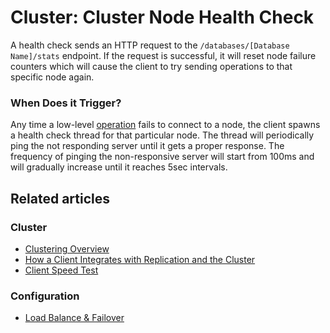 # Cluster: Cluster Node Health Check

A health check sends an HTTP request to the `/databases/[Database Name]/stats` endpoint. 
If the request is successful, it will reset node failure counters which will cause the client to try sending operations to that specific node again.

### When Does it Trigger?

Any time a low-level [operation](../operations/what-are-operations) fails to connect to a node, the client spawns a health check thread for that particular node. 
The thread will periodically ping the not responding server until it gets a proper response.
The frequency of pinging the non-responsive server will start from 100ms and will gradually increase until it reaches 5sec intervals.

## Related articles

### Cluster

- [Clustering Overview](../../server/clustering/overview)
- [How a Client Integrates with Replication and the Cluster](../../client-api/cluster/how-client-integrates-with-replication-and-cluster)
- [Client Speed Test](../../client-api/cluster/speed-test)

### Configuration

- [Load Balance & Failover](../../client-api/configuration/load-balance/overview)
